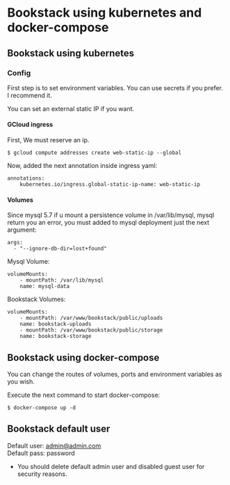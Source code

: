 # Bookstack using kubernetes and docker-compose
## Bookstack using kubernetes

### Config

First step is to set environment variables. You can use secrets if you prefer. I recommend it.


You can set an external static IP if you want.

#### GCloud ingress

First, We must reserve an ip.

```
$ gcloud compute addresses create web-static-ip --global
```

Now, added the next annotation inside ingress yaml:

```
annotations:
    kubernetes.io/ingress.global-static-ip-name: web-static-ip
```

#### Volumes
Since mysql 5.7 if u mount a persistence volume in /var/lib/mysql, mysql return you an error, you must added to mysql deployment just the next argument:

```
args:
  - "--ignore-db-dir=lost+found"
```

Mysql Volume:
```
volumeMounts:
    - mountPath: /var/lib/mysql
    name: mysql-data
```

Bookstack Volumes:
```
volumeMounts:
    - mountPath: /var/www/bookstack/public/uploads
    name: bookstack-uploads
    - mountPath: /var/www/bookstack/public/storage
    name: bookstack-storage
```

## Bookstack using docker-compose

You can change the routes of volumes, ports and environment variables as you wish.


Execute the next command to start docker-compose:

```
$ docker-compose up -d
```

## Bookstack default user

Default user: admin@admin.com \
Default pass: password

* You should delete default admin user and disabled guest user for security reasons.